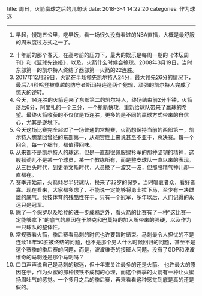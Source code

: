 title: 周日，火箭赢球之后的几句话
date: 2018-3-4 14:22:20
categories: 作为球迷

---

1. 早起，慢跑五公里，吃早饭，看一场很久没有看过的NBA直播，大概是最舒服的周末度过方式之一了。

<!--more-->


2. 十年前的那个春天，在高考前的压力下，最大的娱乐是每周一期的《体坛周刊》和《篮球先锋报》，以及，火箭什么时候会输球。2008年3月19日，当时东部第一的凯尔特人终结了西部第一火箭的22连胜。
3. 2017年12月29日，火箭在半场领先凯尔特人24分，最大领先26分的情况下，最后7.4秒哈登被卓越的防守者斯玛特连造两个犯规，顽强的凯尔特人完成了惊天的逆转。
4. 今天，14连胜的火箭迎来了东部第二的凯尔特人，终场结束前2分半钟，火箭落后6分，阿里扎的一个三分，一个抢断快攻，重新给球队带来了赢球的希望。最终火箭收获的不仅仅是15连胜，更多的是不同的赢球方式带来的自信心，尤其是逆境下。
5. 今天这场比赛完全超过了一场普通的常规赛，火箭想保持当前的西部第一，凯尔特人想拿回曾经的东部第一，从观赏性上来说甚至不亚于，总决赛。每一个回合，每一个细节，都值得回味。
6. 从来都不是凯尔特人的球迷，但是一直都很佩服绿衫军的那种坚韧的精神，这股韧劲儿不是某一个球员，某一个教练所有，而是整支球队一直以来的表现。从三巨头时代，到史蒂文斯时代，人员换了一波又一波，但那股精气神儿却一直都在。
7. 赛季开始前，火箭倾尽半只球队，换来了32岁的保罗，当时唱衰者众，看好者寡。现在看来，大家都多虑了，不能说一定能够将勇士拉下马，至少有一决雌雄的底气。竞技体育的残酷性在于，只有一个冠军，多年以后，人们记得的永远只是冠军。
8. 除了一个保罗以及哈登的进一步成熟之外，看火箭的比赛有了一种“这比赛一定能够拿下”的底气的原因在于塔克和巴莫特的加入所带来的强硬，以及作为一只球队的整体性。
9. 常规赛看火箭，季后赛看马刺的时代也许要暂时结束。马刺最令人担忧的不是连续18年50胜被终结的问题，也不是那个男人什么时候回归的问题，甚至不是这个赛季的季后赛的问题，而是，波波维奇的接班人问题。没有了GDP和波波维奇的马刺还是那个马刺吗？
10. 口口声声说自己是马刺的球迷，但十年来关注最多的还是火箭。 也许最大的原因在于，作为火蜜的那种恨铁不成钢的心理，而这个赛季的火箭有一种让火蜜扬眉吐气的感觉。一个多月之后的季后赛，再来看看这种感觉到底是真的还是假的。